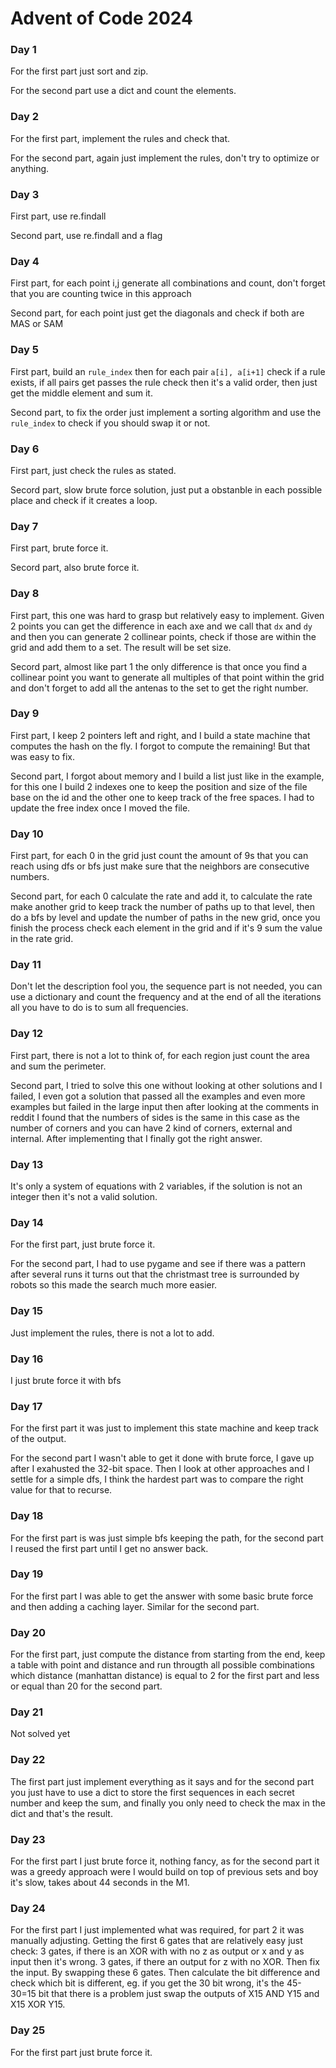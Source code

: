 # Advent of Code 2024

### Day 1

For the first part just sort and zip.

For the second part use a dict and count the elements.

### Day 2

For the first part, implement the rules and check that.

For the second part, again just implement the rules, don't try to optimize or anything.

### Day 3

First part, use re.findall

Second part, use re.findall and a flag

### Day 4

First part, for each point i,j generate all combinations and count, don't forget that you are counting twice in this approach

Second part, for each point just get the diagonals and check if both are MAS or SAM

### Day 5

First part, build an `rule_index` then for each pair `a[i], a[i+1]` check if a rule exists, if all pairs get passes the rule check then it's a valid order, then just get the middle element and sum it.

Second part, to fix the order just implement a sorting algorithm and use the `rule_index` to check if you should swap it or not.

### Day 6

First part, just check the rules as stated.

Secord part, slow brute force solution, just put a obstanble in each possible place and check if it creates a loop.

### Day 7

First part, brute force it.

Secord part, also brute force it.

### Day 8

First part, this one was hard to grasp but relatively easy to implement. Given 2 points you can get the difference in each axe and we call that `dx` and `dy` and then you can generate 2 collinear points, check if those are within the grid and add them to a set. The result will be set size.

Secord part, almost like part 1 the only difference is that once you find a collinear point you want to generate all multiples of that point within the grid and don't forget to add all the antenas to the set to get the right number.

### Day 9

First part, I keep 2 pointers left and right, and I build a state machine that computes the hash on the fly. I forgot to compute the remaining! But that was easy to fix.

Second part, I forgot about memory and I build a list just like in the example, for this one I build 2 indexes one to keep the position and size of the file base on the id and the other one to keep track of the free spaces. I had to update the free index once I moved the file.

### Day 10

First part, for each 0 in the grid just count the amount of 9s that you can reach using dfs or bfs just make sure that the neighbors are consecutive numbers.

Second part, for each 0 calculate the rate and add it, to calculate the rate make another grid to keep track the number of paths up to that level, then do a bfs by level and update the number of paths in the new grid, once you finish the process check each element in the grid and if it's 9 sum the value in the rate grid.

### Day 11

Don't let the description fool you, the sequence part is not needed, you can use a dictionary and count the frequency and at the end of all the iterations all you have to do is to sum all frequencies.

### Day 12

First part, there is not a lot to think of, for each region just count the area and sum the perimeter.

Second part, I tried to solve this one without looking at other solutions and I failed, I even got a solution that passed all the examples and even more examples but failed in the large input then after looking at the comments in reddit I found that the numbers of sides is the same in this case as the number of corners and you can have 2 kind of corners, external and internal. After implementing that I finally got the right answer.

### Day 13

It's only a system of equations with 2 variables, if the solution is not an integer then it's not a valid solution.

### Day 14

For the first part, just brute force it.

For the second part, I had to use pygame and see if there was a pattern after several runs it turns out that the christmast tree is surrounded by robots so this made the search much more easier.

### Day 15

Just implement the rules, there is not a lot to add.

### Day 16

I just brute force it with bfs


### Day 17

For the first part it was just to implement this state machine and keep track of the output.

For the second part I wasn't able to get it done with brute force, I gave up after I exahusted the 32-bit space.
Then I look at other approaches and I settle for a simple dfs, I think the hardest part was to compare the right value for that to recurse.

### Day 18

For the first part is was just simple bfs keeping the path, for the second part I reused the first part until I get no answer back.

### Day 19

For the first part I was able to get the answer with some basic brute force and then adding a caching layer.
Similar for the second part.

### Day 20

For the first part, just compute the distance from starting from the end, keep a table with point and distance and run througth all possible combinations which distance (manhattan distance) is equal to 2 for the first part and less or equal than 20 for the second part.

### Day 21

Not solved yet

### Day 22

The first part just implement everything as it says and for the second part you just have to use a dict to store the first sequences in each secret number and keep the sum, and finally you only need to check the max in the dict and that's the result.

### Day 23

For the first part I just brute force it, nothing fancy, as for the second part it was a greedy approach were I would build on top of previous sets and boy it's slow, takes about 44 seconds in the M1.

### Day 24

For the first part I just implemented what was required, for part 2 it was manually adjusting.
Getting the first 6 gates that are relatively easy just check:
3 gates, if there is an XOR with with no z as output or x and y as input then it's wrong.
3 gates, if there an output for z with no XOR.
Then fix the input. By swapping these 6 gates.
Then calculate the bit difference and check which bit is different, eg. if you get the 30 bit wrong, it's the 45-30=15 bit that there is a problem just swap the outputs of X15 AND Y15 and X15 XOR Y15.

### Day 25

For the first part just brute force it.
